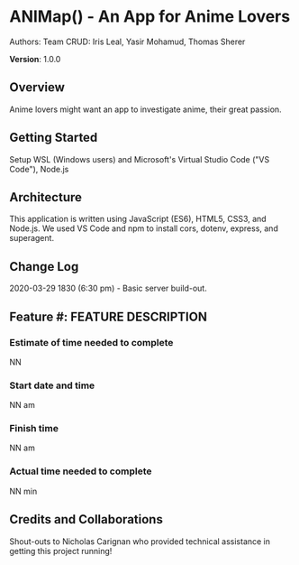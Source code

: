 # ANIMap() - An App for Anime Lovers

Authors: Team CRUD:  Iris Leal, Yasir Mohamud, Thomas Sherer

**Version**: 1.0.0 <!--(increment the patch/fix version number if you make more commits past your first submission) -->

## Overview
<!-- Provide a high level overview of what this application is and why you are building it, beyond the fact that it's an assignment for this class. (i.e. What's your problem domain?) -->
Anime lovers might want an app to investigate anime, their great passion.

## Getting Started
<!-- What are the steps that a user must take in order to build this app on their own machine and get it running? -->
Setup WSL (Windows users) and Microsoft's Virtual Studio Code ("VS Code"), Node.js

## Architecture
<!-- Provide a detailed description of the application design. What technologies (languages, libraries, etc) you're using, and any other relevant design information. -->
This application is written using JavaScript (ES6), HTML5, CSS3, and Node.js. 
We used VS Code and npm to install cors, dotenv, express, and superagent.

## Change Log
<!-- Use this area to document the iterative changes made to your application as each feature is successfully implemented. Use time stamps. Here's an examples:
01-01-2001 4:59pm - Application now has a fully-functional express server, with a GET route for the location resource. -->
2020-03-29 1830 (6:30 pm) - Basic server build-out.

## Feature #: FEATURE DESCRIPTION
### Estimate of time needed to complete
NN
### Start date and time
NN am
### Finish time
NN am
### Actual time needed to complete
NN min


## Credits and Collaborations
<!-- Give credit (and a link) to other people or resources that helped you build this application. -->
Shout-outs to Nicholas Carignan who provided technical assistance in getting this project running!

